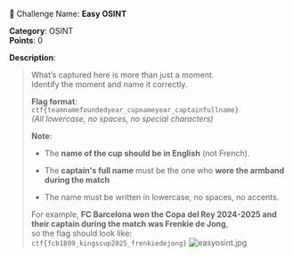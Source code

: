 🧩 Challenge Name: **Easy OSINT**

**Category**: OSINT  
**Points**: 0

**Description**:

> What’s captured here is more than just a moment.  
> Identify the moment and name it correctly.
> 
> **Flag format**:  
> `ctf{teamnamefoundedyear_cupnameyear_captainfullname}`  
> _(All lowercase, no spaces, no special characters)_
> 
> **Note**:
> 
> - The **name of the cup should be in English** (not French).
>     
> - The **captain's full name** must be the one who **wore the armband during the match** 
>     
> - The name must be written in lowercase, no spaces, no accents.
>     
> 
> For example, **FC Barcelona won the Copa del Rey 2024-2025 and their captain during the match was Frenkie de Jong**,  
> so the flag should look like:  
> `ctf{fcb1899_kingscup2025_frenkiedejong}`
![easyosint.jpg]([https://github.com/your-username/ctf-challenges/blob/main/F1ndM1/your-image.jpg?raw=true](https://github.com/b4d33r/ctf-challenges/blob/main/Easy%20OSINT/easyosint.jpg))

